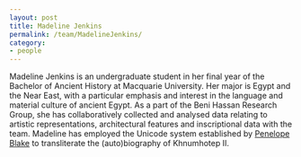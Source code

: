 ```yaml
---
layout: post
title: Madeline Jenkins
permalink: /team/MadelineJenkins/
category:
- people
---
```



<!-- <amp-img width="600" height="300" layout="responsive" src="http://lorempixel.com/600/300/sports"></amp-img> -->

<main id="content" role="main" class="content">

Madeline Jenkins is an undergraduate student in her final year of the Bachelor of Ancient History at Macquarie University. Her major is Egypt and the Near East, with a particular emphasis and interest in the language and material culture of ancient Egypt. As a part of the Beni Hassan Research Group, she has collaboratively collected and analysed data relating to artistic representations, architectural features and inscriptional data with the team. Madeline has employed the Unicode system established by [Penelope Blake](https://benihassan.com/team/PenelopeBlake/) to transliterate the (auto)biography of Khnumhotep II.

</main>
